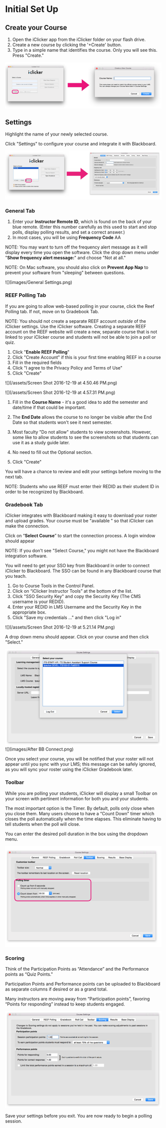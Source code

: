 # Initial Set Up

## Create your Course

1. Open the iClicker app from the iClicker folder on your flash drive.
2. Create a new course by clicking the '+Create' button.
3. Type in a simple name that identifies the course. Only you will see this. Press "Create."

![](images/create_course.png)

## Settings

Highlight the name of your newly selected course.

Click "Settings" to configure your course and integrate it with Blackboard.

![](images/access_settings.png)

### General Tab

1. Enter your **Instructor Remote ID**, which is found on the back of your blue remote. \(Enter this number carefully as this used to start and stop polls, display polling results, and set a correct answer.\)
2. In most cases, you will be using **Frequency Code** AA

NOTE: You may want to turn off the frequency alert message as it will display every time you open the software.  Click the drop down menu under "**Show frequency alert message:**" and choose "Not at all."

NOTE: On Mac software, you should also click on **Prevent App Nap** to prevent your software from "sleeping" between questions.

![](images/General Settings.png)

### REEF Polling Tab

If you are going to allow web-based polling in your course, click the Reef Polling tab. If not, move on to Gradebook Tab.

NOTE: You should not create a separate REEF account _outside_ of the iClicker settings. Use the iClicker software. Creating a separate REEF account on the REEF website will create a new, separate course that is not linked to your iClicker course and students will not be able to join a poll or quiz.

1. Click "**Enable REEF Polling**"
2. Click "Create Account" if this is your first time enabling REEF in a course
3. Fill in the required fields
4. Click "I agree to the Privacy Policy and Terms of Use"
5. Click "Create"

![](/assets/Screen Shot 2016-12-19 at 4.50.46 PM.png)

![](/assets/Screen Shot 2016-12-19 at 4.57.31 PM.png)

1. Fill in the **Course Name** - it's a good idea to add the semester and date/time if that could be important.

2. The **End Date** allows the course to no longer be visible after the End Date so that students won't see it next semester.

3. Most faculty "Do not allow" students to view screenshots. However, some like to allow students to see the screenshots so that students can use it as a study guide later.

4. No need to fill out the Optional section.

5. Click "Create"

You will have a chance to review and edit your settings before moving to the next tab.

NOTE: Students who use REEF must enter their REDID as their student ID in order to be recognized by Blackboard.

### Gradebook Tab

iClicker integrates with Blackboard making it easy to download your roster and upload grades. Your course must be "available " so that iClicker can make the connection.

Click on “**Select Course**” to start the connection process. A login window should appear

NOTE: If you don't see "Select Course," you might not have the Blackboard integration software.

You will need to get your SSO key from Blackboard in order to connect iClicker to Blackboard. The SSO can be found in any Blackboard course that you teach.

1. Go to Course Tools in the Control Panel. 
2. Click on “iClicker Instructor Tools” at the bottom of the list. 
3. Click "SSO Security Key" and copy the Security Key \(The CMS username is your REDID\). 
4. Enter your REDID in LMS Username and the Security Key in the appropriate box.
5. Click "Save my credentials ..." and then click "Log in"

![](/assets/Screen Shot 2016-12-19 at 5.21.14 PM.png)

A drop down menu should appear. Click on your course and then click "Select."

![](images/Courses.png)  
![](images/After BB Connect.png)

Once you select your course, you will be notified that your roster will not appear until you sync with your LMS; this message can be safely ignored, as you will sync your roster using the iClicker Gradebook later.

### Toolbar

While you are polling your students, iClicker will display a small Toolbar on your screen with pertinent information for both you and your students.

The most important option is the Timer. By default, polls only close when you close them. Many users choose to have a “Count Down” timer which closes the poll automatically when the time elapses. This eliminate having to tell students when the poll will close.

You can enter the desired poll duration in the box using the dropdown menu.

![](images/poll_timer.png)

### Scoring

Think of the Participation Points as “Attendance” and the Performance points as “Quiz Points."

Participation Points and Performance points can be uploaded to Blackboard as separate columns if desired or as a grand total.

Many instructors are moving away from “Participation points”, favoring “Points for responding” instead to keep students engaged.

![](/images/Points.png)

Save your settings before you exit. You are now ready to begin a polling session.

